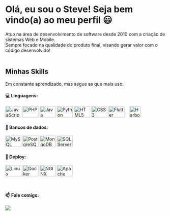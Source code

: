 # Olá, eu sou o Steve! Seja bem vindo(a) ao meu perfil 😃

Atuo na área de desenvolvimento de software desde 2010 com a criação de sistemas Web e Mobile.<br/>
Sempre focado na qualidade do produto final, visando gerar valor com o código desenvolvido!<br/><br/>  


<!--
<div align="left">
  <img height="180em" src="https://github-readme-stats.vercel.app/api?username=scevangelista&show_icons=true&theme=dracula&include_all_commits=true&count_private=true"/>
  <img height="180em" src="https://github-readme-stats.vercel.app/api/top-langs/?username=scevangelista&layout=compact&langs_count=7&theme=dracula"/>
</div>
-->

## Minhas Skills
Em constante aprendizado, mas segue as que mais uso:

#### 💻 Linguagens:
<div styled="display: inline-block">
  <img width='50' height='35' alt='JavaScript' src="https://cdn.jsdelivr.net/gh/devicons/devicon/icons/javascript/javascript-original.svg" />
  <img width='50' height='35' alt='PHP' src="https://cdn.jsdelivr.net/gh/devicons/devicon/icons/php/php-original.svg" />
  <img width='50' height='35' alt='Java' src="https://cdn.jsdelivr.net/gh/devicons/devicon/icons/java/java-original.svg" />
  <img width='50' height='35' alt='Python' src="https://cdn.jsdelivr.net/gh/devicons/devicon/icons/python/python-original.svg" />
  <img width='50' height='35' alt='HTML5' src="https://cdn.jsdelivr.net/gh/devicons/devicon/icons/html5/html5-original.svg" />
  <img width='50' height='35' alt='CSS3' src="https://cdn.jsdelivr.net/gh/devicons/devicon/icons/css3/css3-original.svg" />
  <img width='50' height='35' alt='Flutter' src="https://cdn.jsdelivr.net/gh/devicons/devicon/icons/flutter/flutter-original.svg" />
  <img width='35' height='35' style='margin-left: 12.5px; margin-right: 12.5px;' alt='Harbour' src="https://user-images.githubusercontent.com/44708676/195702992-d6c5ddb5-240b-4c24-942f-f11fbee1f3a7.png" />

</div> 
  
#### 💾 Bancos de dados:
<div styled="display: inline-block">
  <img width='50' height='35' alt='MySQL' src="https://cdn.jsdelivr.net/gh/devicons/devicon/icons/mysql/mysql-original.svg" />
  <img width='50' height='35' alt='PostgreSQL' src="https://cdn.jsdelivr.net/gh/devicons/devicon/icons/postgresql/postgresql-original.svg" />
  <img width='50' height='35' alt='MongoDB' src="https://cdn.jsdelivr.net/gh/devicons/devicon/icons/mongodb/mongodb-original.svg" />
  <img width='50' height='35' alt='SQL Server' src="https://cdn.jsdelivr.net/gh/devicons/devicon/icons/microsoftsqlserver/microsoftsqlserver-plain.svg" />
</div>

#### 🔌 Deploy:
<div styled="display: inline-block">
  <img width='50' height='35' alt='Linux' src="https://cdn.jsdelivr.net/gh/devicons/devicon/icons/linux/linux-original.svg" />
  <img width='50' height='35' alt='Docker' src="https://cdn.jsdelivr.net/gh/devicons/devicon/icons/docker/docker-original.svg" />
  <img width='50' height='35' alt='NGINX' src="https://cdn.jsdelivr.net/gh/devicons/devicon/icons/nginx/nginx-original.svg" />
  <img width='50' height='35' alt='Apache' src="https://cdn.jsdelivr.net/gh/devicons/devicon/icons/apache/apache-original.svg" />
</div>
<br/>

##
#### 📫 Fale comigo:  
<a href="https://www.linkedin.com/in/steveevangelista" target="_blank"><img src="https://img.shields.io/badge/LinkedIn-0077B5?style=for-the-badge&logo=linkedin&logoColor=white" target="_blank"></a>
